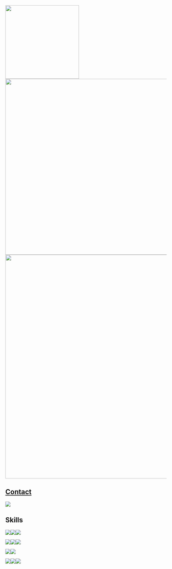 <div>
  <a href="https://github.com/kaiosod">
  <img width='230' src="https://github-readme-stats.vercel.app/api/top-langs/?username=kaiosod&theme=dracula" />
  <img width='550' src="https://github-readme-stats.vercel.app/api?username=kaiosod&theme=dracula" />
  
</div>
<img width='700' src="https://github-profile-summary-cards.vercel.app/api/cards/profile-details?username=kaiosod&theme=dracula" />

 
 
## **Contact**

[<img src="https://img.shields.io/badge/linkedin-%230077B5.svg?&style=for-the-badge&logo=linkedin&logoColor=white" />](https://www.linkedin.com/in/kaiosod/) 

## **Skills**
  
<img src = "https://img.shields.io/badge/Java-ED8B00?style=for-the-badge&logo=java&logoColor=white"/><img src = "https://img.shields.io/badge/JavaScript-323330?style=for-the-badge&logo=javascript&logoColor=F7DF1E"/><img src = "https://img.shields.io/badge/Python-14354C?style=for-the-badge&logo=python&logoColor=white" />
  
<img src = "https://img.shields.io/badge/Terraform-7B42BC?style=for-the-badge&logo=terraform&logoColor=white"/><img src = "https://img.shields.io/badge/Git-F05032?style=for-the-badge&logo=git&logoColor=white"/><img src = "https://img.shields.io/badge/GitHub-100000?style=for-the-badge&logo=github&logoColor=white"/>
  
<img src = "https://img.shields.io/badge/MySQL-00000F?style=for-the-badge&logo=mysql&logoColor=white"/><img src = "https://img.shields.io/badge/PostgreSQL-316192?style=for-the-badge&logo=postgresql&logoColor=white"/>
  
<img src = "https://img.shields.io/badge/Windows-0078D6?style=for-the-badge&logo=windows&logoColor=white"/><img src = "https://img.shields.io/badge/Linux-FCC624?style=for-the-badge&logo=linux&logoColor=black"/><img src = "https://img.shields.io/badge/Ubuntu-E95420?style=for-the-badge&logo=ubuntu&logoColor=white"/>
